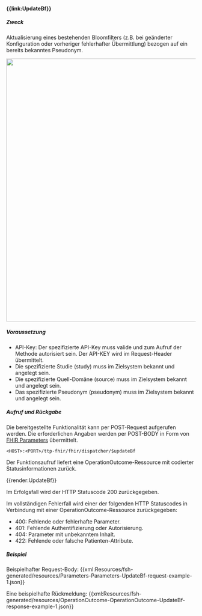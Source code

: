 #### **{{link:UpdateBf}}**

##### **Zweck**
Aktualisierung eines bestehenden Bloomfilters (z.B. bei geänderter Konfiguration oder vorheriger fehlerhafter Übermittlung) bezogen auf ein bereits bekanntes Pseudonym.

<p align="center">
  <img width="700" src="https://www.ths-greifswald.de/wp-content/uploads/2023/03/fhirgw-updateBf.png">
</p>

##### **Voraussetzung**
- API-Key: Der spezifizierte API-Key muss valide und zum Aufruf der Methode autorisiert sein. Der API-KEY wird im Request-Header übermittelt.
- Die spezifizierte Studie (study) muss im Zielsystem bekannt und angelegt sein.
- Die spezifizierte Quell-Domäne (source) muss im Zielsystem bekannt und angelegt sein.
- Das spezifizierte Pseudonym (pseudonym) muss im Zielsystem bekannt und angelegt sein.

##### **Aufruf und Rückgabe**
Die bereitgestellte Funktionalität kann per POST-Request aufgerufen werden. Die erforderlichen Angaben werden per POST-BODY in Form von [FHIR Parameters](https://www.hl7.org/fhir/parameters.html) übermittelt.

`<HOST>:<PORT>/ttp-fhir/fhir/dispatcher/$updateBf`

Der Funktionsaufruf liefert eine OperationOutcome-Ressource mit codierter Statusinformationen zurück.

{{render:UpdateBf}}

Im Erfolgsfall wird der HTTP Statuscode 200 zurückgegeben.

Im vollständigen Fehlerfall wird einer der folgenden HTTP Statuscodes in Verbindung mit einer OperationOutcome-Ressource zurückgegeben:
* 400: Fehlende oder fehlerhafte Parameter.
* 401: Fehlende Authentifizierung oder Autorisierung.
* 404: Parameter mit unbekanntem Inhalt.
* 422: Fehlende oder falsche Patienten-Attribute.

##### **Beispiel**
Beispielhafter Request-Body:
{{xml:Resources/fsh-generated/resources/Parameters-Parameters-UpdateBf-request-example-1.json}}

Eine beispielhafte Rückmeldung:
{{xml:Resources/fsh-generated/resources/OperationOutcome-OperationOutcome-UpdateBf-response-example-1.json}}

